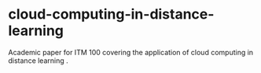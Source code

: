 # cloud-computing-in-distance-learning
Academic paper for ITM 100 covering the application of cloud computing in distance learning .

